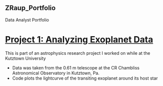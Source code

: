 ## ZRaup_Portfolio
Data Analyst Portfolio

# [Project 1: Analyzing Exoplanet Data](githuplink)

This is part of an astrophysics research project I worked on while at the Kutztown University
  - Data was taken from the 0.61 m telescope at the CR Chambliss Astronomical Observatory in Kutztown, Pa.
  - Code plots the lightcurve of the transiting exoplanet around its host star
